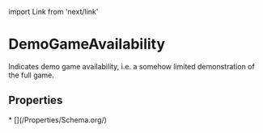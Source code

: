 import Link from 'next/link'

# DemoGameAvailability

Indicates demo game availability, i.e. a somehow limited demonstration of the full game.

## Properties

<Grid>
* [](/Properties/Schema.org/)

</Grid>

